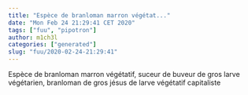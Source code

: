 ```yaml
---
title: "Espèce de branloman marron végétat..."
date: "Mon Feb 24 21:29:41 CET 2020"
tags: ["fuu", "pipotron"]
author: m1ch3l
categories: ["generated"]
slug: "fuu/2020-02-24-21:29:41"
---
```


Espèce de branloman marron végétatif, suceur de buveur de gros larve végétarien, branloman de gros jésus de larve végétatif capitaliste

